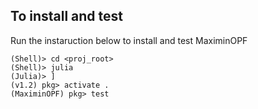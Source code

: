
## To install and test
Run the instaruction below to install and test MaximinOPF

```
(Shell)> cd <proj_root>
(Shell)> julia
(Julia)> ]
(v1.2) pkg> activate .
(MaximinOPF) pkg> test
```

